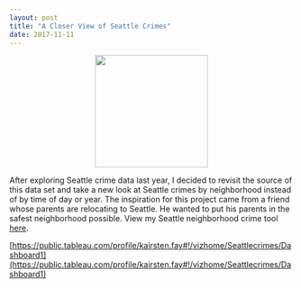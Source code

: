 ```yaml
---
layout: post
title: "A Closer View of Seattle Crimes"
date: 2017-11-11
---
```

<center><img src="https://upload.wikimedia.org/wikipedia/commons/thumb/a/a9/Crime.svg/692px-Crime.svg.png" width="200 px" />
</center>
 
After exploring Seattle crime data last year, I decided to revisit the source of this data set and take a new look at Seattle crimes by neighborhood instead of by time of day or year. The inspiration for this project came from a friend whose parents are relocating to Seattle. He wanted to put his parents in the safest neighborhood possible. View my Seattle neighborhood crime tool [here](https://public.tableau.com/profile/kairsten.fay#!/vizhome/Seattlecrimes/Dashboard1).  
  
[https://public.tableau.com/profile/kairsten.fay#!/vizhome/Seattlecrimes/Dashboard1](https://public.tableau.com/profile/kairsten.fay#!/vizhome/Seattlecrimes/Dashboard1)

